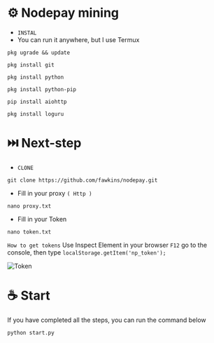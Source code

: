 # ⚙️ Nodepay mining 

* ```` INSTAL ````
* You can run it anywhere, but I use Termux
````
pkg ugrade && update 
````
````
pkg install git
````
````
pkg install python
````
````
pkg install python-pip
````
````
pip install aiohttp
````
````
pkg install loguru
````

# ⏭️ Next-step

* ```` CLONE ````
````
git clone https://github.com/fawkins/nodepay.git
````

* Fill in your proxy ```` ( Http ) ````
````
nano proxy.txt
````


* Fill in your Token
````
nano token.txt
````

```` How to get tokens ```` Use Inspect Element in your browser ```` F12 ```` 
go to the console, then type ```` localStorage.getItem('np_token'); ````

![Token](https://github.com/user-attachments/assets/d6e38b07-1d25-48e3-b377-0f2e4619605d)


# ☕ Start

If you have completed all the steps,
you can run the command below

````
python start.py
````
